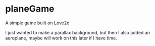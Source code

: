 # planeGame
A simple game built on  Love2d

I just wanted to make a parallax background, but then I also added an aeroplane, maybe will work on this later if I have time.
